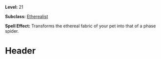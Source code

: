 <!-- TITLE: Spell: Pet Illusion Phase Spider -->
<!-- SUBTITLE:  -->

**Level:** 21

**Subclass:** [Etherealist](etherealist)

**Spell Effect:** Transforms the ethereal fabric of your pet into that of a phase spider.

# Header